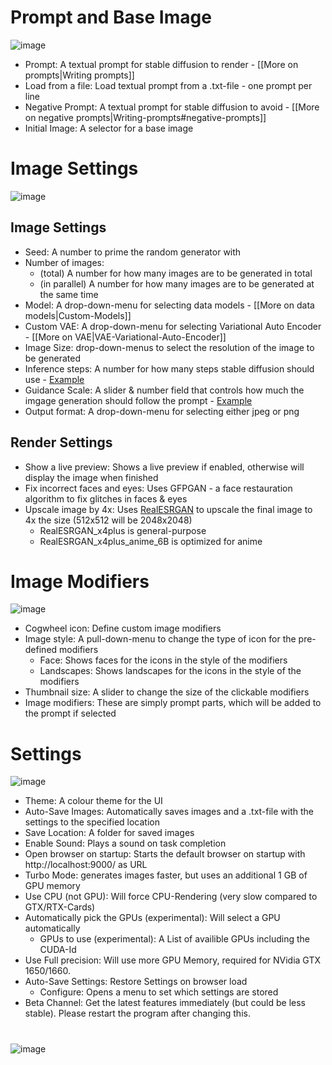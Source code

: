 # Prompt and Base Image
![image](https://user-images.githubusercontent.com/2499585/200661360-90c87055-b351-4946-801b-fd053eb84a45.png)
* Prompt: A textual prompt for stable diffusion to render - [[More on prompts|Writing prompts]]
* Load from a file: Load textual prompt from a .txt-file - one prompt per line
* Negative Prompt: A textual prompt for stable diffusion to avoid - [[More on negative prompts|Writing-prompts#negative-prompts]]
* Initial Image: A selector for a base image

# Image Settings
![image](https://user-images.githubusercontent.com/2499585/200583269-79c246a1-eadb-4685-bcb4-3ce3c67a9a95.png)
## Image Settings
* Seed: A number to prime the random generator with
* Number of images: 
  * (total) A number for how many images are to be generated in total
  * (in parallel) A number for how many images are to be generated at the same time
* Model: A drop-down-menu for selecting data models - [[More on data models|Custom-Models]]
* Custom VAE: A drop-down-menu for selecting Variational Auto Encoder - [[More on VAE|VAE-Variational-Auto-Encoder]]
* Image Size: drop-down-menus to select the resolution of the image to be generated
* Inference steps: A number for how many steps stable diffusion should use - [Example](https://getimg.ai/guides/interactive-guide-to-stable-diffusion-steps-parameter)
* Guidance Scale: A slider & number field that controls how much the imgage generation should follow the prompt - [Example](https://getimg.ai/guides/interactive-guide-to-stable-diffusion-guidance-scale-parameter)
* Output format: A drop-down-menu for selecting either jpeg or png
## Render Settings
* Show a live preview: Shows a live preview if enabled, otherwise will display the image when finished
* Fix incorrect faces and eyes: Uses GFPGAN - a face restauration algorithm to fix glitches in faces & eyes
* Upscale image by 4x: Uses [RealESRGAN](https://github.com/xinntao/Real-ESRGAN) to upscale the final image to 4x the size (512x512 will be 2048x2048)
  * RealESRGAN_x4plus is general-purpose
  * RealESRGAN_x4plus_anime_6B is optimized for anime

# Image Modifiers
![image](https://user-images.githubusercontent.com/2499585/200583339-783e49a6-8131-4bea-af66-cc311d626156.png)
* Cogwheel icon: Define custom image modifiers
* Image style: A pull-down-menu to change the type of icon for the pre-defined modifiers
  * Face: Shows faces for the icons in the style of the modifiers
  * Landscapes: Shows landscapes for the icons in the style of the modifiers
* Thumbnail size: A slider to change the size of the clickable modifiers
* Image modifiers: These are simply prompt parts, which will be added to the prompt if selected

# Settings
![image](https://user-images.githubusercontent.com/2499585/202213868-8137c365-5a1b-4dd2-ba9a-a5efb7f06dbd.png)
* Theme: A colour theme for the UI
* Auto-Save Images: Automatically saves images and a .txt-file with the settings to the specified location
* Save Location: A folder for saved images
* Enable Sound: Plays a sound on task completion
* Open browser on startup: Starts the default browser on startup with http://localhost:9000/ as URL
* Turbo Mode: generates images faster, but uses an additional 1 GB of GPU memory
* Use CPU (not GPU): Will force CPU-Rendering (very slow compared to GTX/RTX-Cards)
* Automatically pick the GPUs (experimental): Will select a GPU automatically
  * GPUs to use (experimental): A List of availible GPUs including the CUDA-Id
* Use Full precision: Will use more GPU Memory, required for NVidia GTX 1650/1660.
* Auto-Save Settings: Restore Settings on browser load
  * Configure: Opens a menu to set which settings are stored
* Beta Channel: Get the latest features immediately (but could be less stable). Please restart the program after changing this.

# 
![image](https://user-images.githubusercontent.com/2499585/200590572-b2ef2d74-1a5d-4394-8899-47c8578bedf1.png)
